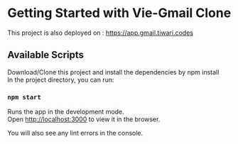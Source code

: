 # Getting Started with Vie-Gmail Clone

This project is also deployed on : https://app.gmail.tiwari.codes

## Available Scripts

Download/Clone this project and install the dependencies by npm install\
In the project directory, you can run:

### `npm start`

Runs the app in the development mode.\
Open [http://localhost:3000](http://localhost:3000) to view it in the browser.

You will also see any lint errors in the console.
